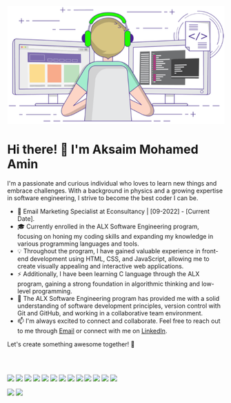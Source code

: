 <p align="center">
	<picture>
		<source
		  srcset="https://raw.githubusercontent.com/Aksaim-mohamed-amin/Aksaim-Mohamed-Amin/main/images/coding.png"
		  media="(prefers-color-scheme: dark)"
		/>
		<source
		  srcset="https://raw.githubusercontent.com/Aksaim-mohamed-amin/Aksaim-Mohamed-Amin/main/images/coding.gif"
		  media="(prefers-color-scheme: light), (prefers-color-scheme: no-preference)"
		/>
		<img src="https://raw.githubusercontent.com/Aksaim-mohamed-amin/Aksaim-Mohamed-Amin/main/images/coding.gif" />
	</picture>
</p>

# Hi there! 👋 I'm Aksaim Mohamed Amin

I'm a passionate and curious individual who loves to learn new things and embrace challenges. With a background in physics and a growing expertise in software engineering, I strive to become the best coder I can be.

- 💼 Email Marketing Specialist at Econsultancy | [09-2022] - [Current Date].
- 🎓 Currently enrolled in the ALX Software Engineering program, focusing on honing my coding skills and expanding my knowledge in various programming languages and tools.
- 💡 Throughout the program, I have gained valuable experience in front-end development using HTML, CSS, and JavaScript, allowing me to create visually appealing and interactive web applications.
- ⚡ Additionally, I have been learning C language through the ALX program, gaining a strong foundation in algorithmic thinking and low-level programming.
- 🌟 The ALX Software Engineering program has provided me with a solid understanding of software development principles, version control with Git and GitHub, and working in a collaborative team environment.
- 📫 I'm always excited to connect and collaborate. Feel free to reach out to me through [Email](mailto:aksaimmohamedamine@gmail.com) or connect with me on [LinkedIn](https://www.linkedin.com/in/aksaimmohamedamin/).

	
Let's create something awesome together! 🚀


<br>
<p align="left">
	<br>
	<img src="https://img.shields.io/badge/Language-005495?style=flat-square&logo=c&logoColor=white"/>
	<img src="https://img.shields.io/badge/-Linux-FCC624?style=flat-square&logo=linux&logoColor=black"/>
	<img src="https://img.shields.io/badge/Bash-56585d?style=flat-square&logo=gnubash&logoColor=white"/>
	<img src="https://img.shields.io/badge/Shell-4D4D4D?style=flat-square&logo=powershell&logoColor=white"/>
	<img src="https://img.shields.io/badge/-Javascript-yellow?style=flat-square&logo=JavaScript&logoColor=white"/>
	<img src="https://img.shields.io/badge/-HTML5-E34F26?style=flat-square&logo=HTML5&logoColor=white"/>
	<img src="https://img.shields.io/badge/-CSS3-1572B6?style=flat-square&logo=CSS3&logoColor=white"/>
	<img src="https://img.shields.io/badge/-Git-F44D27?style=flat-square&logo=Git&logoColor=white"/>
	<img src="https://img.shields.io/badge/-Github-181717?style=flat-square&logo=GitHub&logoColor=white"/>
	<img src="https://img.shields.io/badge/-Visual%20Studio%20Code-23A9F2?style=flat-square&logo=Visual%20Studio%20Code&logoColor=white"/>
	<img src="https://img.shields.io/badge/Emacs-7F5AB6?style=flat-square&logo=gnuemacs&logoColor=white"/>
	<img src="https://img.shields.io/badge/Vim-019733?style=flat-square&logo=vim&logoColor=white"/>
	<img src="https://img.shields.io/badge/-Slack-E01563?style=flat-square&logo=Slack&logoColor=white"/>
</p>

<picture>
	<source
	srcset="https://github-readme-stats.vercel.app/api?username=Aksaim-Mohamed-Amin&show_icons=true&hide_border=true&line_height=20&title_color=f6a5ff&icon_color=3acdd3&show_owner=true&theme=transparent"
	media="(prefers-color-scheme: dark)"
	/>
	<source
	srcset="https://github-readme-stats.vercel.app/api?username=Aksaim-Mohamed-Amin&show_icons=true&hide_border=true&line_height=20&title_color=03a8aa&icon_color=462a8c&show_owner=true"
	media="(prefers-color-scheme: light), (prefers-color-scheme: no-preference)"
	/>
	<img max-width="460" src="https://github-readme-stats.vercel.app/api?username=Aksaim-Mohamed-Amin&show_icons=true&hide_border=true&line_height=20&title_color=03a8aa&icon_color=462a8c&show_owner=true" />
</picture>
<picture>
	<source
		srcset="https://github-readme-stats.vercel.app/api/top-langs/?username=Aksaim-Mohamed-Amin&layout=donut&size_weight=0.5&count_weight=0.5&hide_border=true&title_color=03a8aa&theme=transparent"
		media="(prefers-color-scheme: dark)"
		/>
	<source
		srcset="https://github-readme-stats.vercel.app/api/top-langs/?username=Aksaim-Mohamed-Amin&layout=donut&size_weight=0.5&count_weight=0.5&hide_border=true&title_color=03a8aa"
		media="(prefers-color-scheme: light), (prefers-color-scheme: no-preference)"
		/>
	<img max-width="460" src="https://github-readme-stats.vercel.app/api/top-langs/?username=Aksaim-Mohamed-Amin&layout=donut&size_weight=0.5&count_weight=0.5&hide_border=true&title_color=03a8aa" />
</picture>
